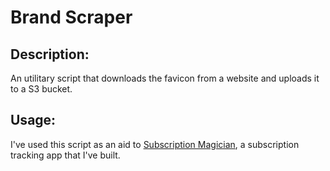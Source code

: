 # Brand Scraper

## Description: 
An utilitary script that downloads the favicon from a website and uploads it to a S3 bucket.

## Usage:
I've used this script as an aid to [Subscription Magician](https://submagician.com), a subscription tracking app that I've built.
